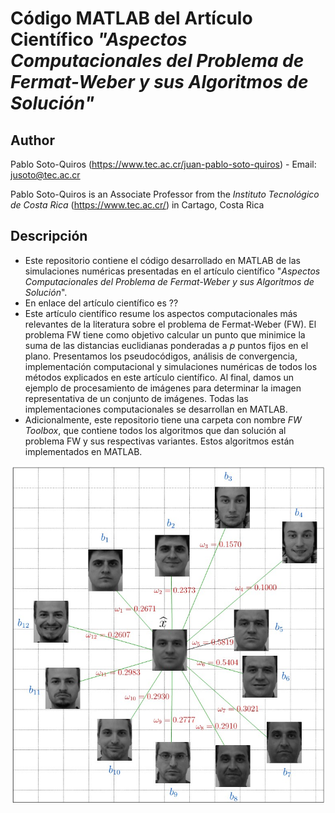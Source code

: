# Código MATLAB del Artículo Científico *"Aspectos Computacionales del Problema de Fermat-Weber y sus Algoritmos de Solución"*

## Author

Pablo Soto-Quiros (https://www.tec.ac.cr/juan-pablo-soto-quiros) - Email: jusoto@tec.ac.cr

Pablo Soto-Quiros is an Associate Professor from the *Instituto Tecnológico de Costa Rica* (https://www.tec.ac.cr/) in Cartago, Costa Rica


## Descripción

* Este repositorio contiene el código desarrollado en MATLAB de las simulaciones numéricas presentadas en el artículo científico "*Aspectos Computacionales del Problema de Fermat-Weber y sus Algoritmos de Solución*". 
* En enlace del artículo científico es ??
* Este artículo científico resume los aspectos computacionales más relevantes de la literatura sobre el problema de Fermat-Weber (FW). El problema FW tiene como objetivo calcular un punto que minimice la suma de las distancias euclidianas ponderadas a $p$ puntos fijos en el plano. Presentamos los pseudocódigos, análisis de convergencia, implementación computacional y simulaciones numéricas de todos los métodos explicados en este artículo científico. Al final, damos un ejemplo de procesamiento de imágenes para determinar la imagen representativa de un conjunto de imágenes. Todas las implementaciones computacionales se desarrollan en MATLAB.
* Adicionalmente, este repositorio tiene una carpeta con nombre *FW Toolbox*, que contiene todos los algoritmos que dan solución al problema FW y sus respectivas variantes. Estos algoritmos están implementados en MATLAB.

<p align="center"><img width="750" src="https://github.com/jusotoTEC/fermat_weber/blob/main/img/img1.jpg"></p>
